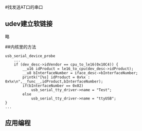 #找发送AT口的串口

## udev建立软链接
略

##内核里的方法

	usb_serial_device_probe
		...
		if (dev_desc->idVendor == cpu_to_le16(0x10C4)) {
			__u16 idProduct = le16_to_cpu(dev_desc->idProduct);
			__u8 bInterfaceNumber = iface_desc->bInterfaceNumber;
			printk("[%s] idProduct = 0x%x : 0x%x\n",__func__,idProduct,bInterfaceNumber);
			if(bInterfaceNumber == 0x02)
				usb_serial_tty_driver->name = "Test";
			else
				usb_serial_tty_driver->name = "ttyUSB";
	}
	...

## 应用编程


